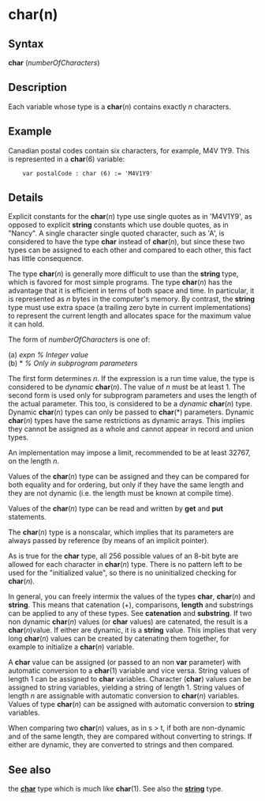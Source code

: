 
# char(n)

## Syntax
**char** (_numberOfCharacters_)

## Description
Each variable whose type is a **char**(_n_) contains exactly _n_ characters.


## Example
Canadian postal codes contain six characters, for example, M4V 1Y9. This is represented in a **char**(6) variable:

        var postalCode : char (6) := 'M4V1Y9'
## Details
Explicit constants for the **char**(_n_) type use single quotes as in 'M4V1Y9', as opposed to explicit **string** constants which use double quotes, as in "Nancy". A single character single quoted character, such as 'A', is considered to have the type **char** instead of **char**(_n_), but since these two types can be assigned to each other and compared to each other, this fact has little consequence.

The type **char**(_n_) is generally more difficult to use than the **string** type, which is favored for most simple programs. The type **char**(_n_) has the advantage that it is efficient in terms of both space and time. In particular, it is represented as _n_ bytes in the computer's memory. By contrast, the **string** type must use extra space (a trailing zero byte in current implementations) to represent the current length and allocates space for the maximum value it can hold.

The form of _numberOfCharacters_ is one of:


(a) _expn_   _% Integer value_  
(b) *   _% Only in subprogram parameters_  


The first form determines _n_. If the expression is a run time value, the type is considered to be _dynamic_ **char**(_n_). The value of _n_ must be at least 1. The second form is used only for subprogram parameters and uses the length of the actual parameter. This too, is considered to be a _dynamic_ **char**(_n_) type. Dynamic **char**(_n_) types can only be passed to **char**(*) parameters. Dynamic **char**(_n_) types have the same restrictions as dynamic arrays. This implies they cannot be assigned as a whole and cannot appear in record and union types.

An implementation may impose a limit, recommended to be at least 32767, on the length _n_.

Values of the **char**(_n_) type can be assigned and they can be compared for both equality and for ordering, but only if they have the same length and they are not dynamic (i.e. the length must be known at compile time).

Values of the **char**(_n_) type can be read and written by **get** and **put** statements.

The **char**(_n_) type is a nonscalar, which implies that its parameters are always passed by reference (by means of an implicit pointer).

As is true for the **char** type, all 256 possible values of an 8-bit byte are allowed for each character in **char**(_n_) type. There is no pattern left to be used for the "initialized value", so there is no uninitialized checking for **char**(_n_).

In general, you can freely intermix the values of the types **char**, **char**(_n_) and **string**. This means that catenation (+), comparisons, **length** and substrings can be applied to any of these types. See **catenation** and **substring**. If two non dynamic **char**(_n_) values (or **char** values) are catenated, the result is a **char**(_n_)value. If either are dynamic,  it is a **string** value. This implies that very long **char**(_n_) values can be created by catenating them together, for example to initialize a **char**(_n_) variable.

A **char** value can be assigned (or passed to an non **var** parameter) with automatic conversion to a **char**(1) variable and vice versa. String values of length 1 can be assigned to **char** variables. Character (**char**) values can be assigned to string variables, yielding a string of length 1. String values of length _n_ are assignable with automatic conversion to **char**(_n_) variables. Values of type **char**(_n_) can be assigned with automatic conversion to **string** variables.

When comparing two **char**(_n_) values, as in s > t, if both are non-dynamic and of the same length, they are compared without converting to strings. If either are dynamic, they are converted to strings and then compared.


## See also
the **[char](char.html)** type which is much like **char**(1). See also the **[string](string1.html)** type.

